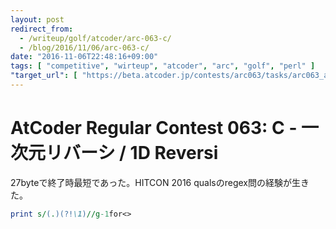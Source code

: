```yaml
---
layout: post
redirect_from:
  - /writeup/golf/atcoder/arc-063-c/
  - /blog/2016/11/06/arc-063-c/
date: "2016-11-06T22:48:16+09:00"
tags: [ "competitive", "wirteup", "atcoder", "arc", "golf", "perl" ]
"target_url": [ "https://beta.atcoder.jp/contests/arc063/tasks/arc063_a" ]
---
```


# AtCoder Regular Contest 063: C - 一次元リバーシ / 1D Reversi

$27$byteで終了時最短であった。HITCON 2016 qualsのregex問の経験が生きた。

``` perl
print s/(.)(?!\1)//g-1for<>
```
